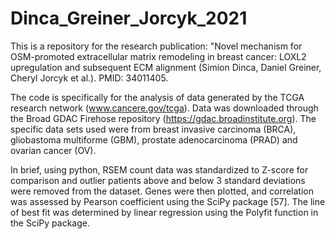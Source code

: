 # Dinca_Greiner_Jorcyk_2021
This is a repository for the research publication: "Novel mechanism for OSM-promoted extracellular matrix remodeling in breast cancer: LOXL2 upregulation and subsequent ECM alignment (Simion Dinca, Daniel Greiner, Cheryl Jorcyk et al.).  PMID: 34011405.

The code is specifically for the analysis of data generated by the TCGA research network (www.cancere.gov/tcga). Data was downloaded through the Broad GDAC Firehose repository (https://gdac.broadinstitute.org). The specific data sets used were from breast invasive carcinoma (BRCA), gliobastoma multiforme (GBM), prostate adenocarcinoma (PRAD) and ovarian cancer (OV).

In brief, using python, RSEM count data was standardized to Z-score for comparison and outlier patients above and below 3 standard deviations were removed from the dataset. Genes were then plotted, and correlation was assessed by Pearson coefficient using the SciPy package [57]. The line of best fit was determined by linear regression using the Polyfit function in the SciPy package.



